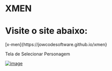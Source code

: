 # XMEN
<h1> Visite o site abaixo: </h1>
[x-men]{https://jowcodesoftware.github.io/xmen}



Tela de Selecionar Personagem

[![image](https://github.com/user-attachments/assets/6f4ab883-2406-4623-9bd6-b054e7150b9b)
](https://github-production-user-asset-6210df.s3.amazonaws.com/71552773/264414791-81590ee9-8357-4d4d-b27b-ea4da8c0fc39.PNG?X-Amz-Algorithm=AWS4-HMAC-SHA256&X-Amz-Credential=AKIAVCODYLSA53PQK4ZA%2F20250114%2Fus-east-1%2Fs3%2Faws4_request&X-Amz-Date=20250114T182304Z&X-Amz-Expires=300&X-Amz-Signature=68fd6e33ed2d4ebae0eb59d05db9f8fb9d878aaacf68f869da781b22d811c2d6&X-Amz-SignedHeaders=host)
